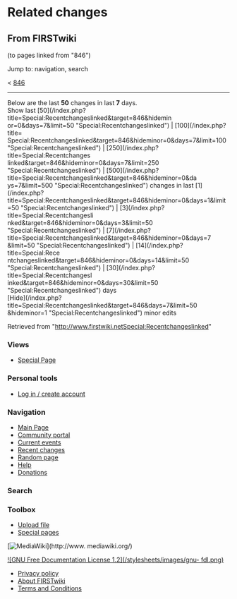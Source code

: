 # Related changes

## From FIRSTwiki

(to pages linked from "846")

Jump to: navigation, search

< [846](/index.php?title=846&redirect=no "846")

--------------------------------------------------------------------------------

Below are the last **50** changes in last **7** days.<br>
Show last [50](/index.php?title=Special:Recentchangeslinked&target=846&hidemin
or=0&days=7&limit=50 "Special:Recentchangeslinked") | [100](/index.php?title=
Special:Recentchangeslinked&target=846&hideminor=0&days=7&limit=100 "Special:Recentchangeslinked") | [250](/index.php?title=Special:Recentchanges
linked&target=846&hideminor=0&days=7&limit=250 "Special:Recentchangeslinked") | [500](/index.php?title=Special:Recentchangeslinked&target=846&hideminor=0&da
ys=7&limit=500 "Special:Recentchangeslinked") changes in last [1](/index.php?
title=Special:Recentchangeslinked&target=846&hideminor=0&days=1&limit=50 "Special:Recentchangeslinked") | [3](/index.php?title=Special:Recentchangesli
nked&target=846&hideminor=0&days=3&limit=50 "Special:Recentchangeslinked") | [7](/index.php?title=Special:Recentchangeslinked&target=846&hideminor=0&days=7
&limit=50 "Special:Recentchangeslinked") | [14](/index.php?title=Special:Rece
ntchangeslinked&target=846&hideminor=0&days=14&limit=50 "Special:Recentchangeslinked") | [30](/index.php?title=Special:Recentchangesl
inked&target=846&hideminor=0&days=30&limit=50 "Special:Recentchangeslinked") days<br>
[Hide](/index.php?title=Special:Recentchangeslinked&target=846&days=7&limit=50
&hideminor=1 "Special:Recentchangeslinked") minor edits

Retrieved from "<http://www.firstwiki.netSpecial:Recentchangeslinked>"

### Views

- [Special Page](Special:Recentchangeslinked/846)

### Personal tools

- [Log in / create account](/index.php?title=Special:Userlogin&returnto=Special:Recentchangeslinked)

[](Main_Page "Main Page")

### Navigation

- [Main Page](Main_Page)
- [Community portal](FIRSTwiki:Community_portal)
- [Current events](Current_events)
- [Recent changes](Special:Recentchanges)
- [Random page](Special:Random)
- [Help](Help:Contents)
- [Donations](FIRSTwiki:Site_support)

### Search

### Toolbox

- [Upload file](Special:Upload)
- [Special pages](Special:Specialpages)

[![MediaWiki](/skins/common/images/poweredby_mediawiki_88x31.png)](http://www.
mediawiki.org/)

[![GNU Free Documentation License 1.2](/stylesheets/images/gnu-
fdl.png)](http://www.gnu.org/copyleft/fdl.html)

- [Privacy policy](FIRSTwiki:Privacy_policy "FIRSTwiki:Privacy policy")
- [About FIRSTwiki](FIRSTwiki:About "FIRSTwiki:About")
- [Terms and Conditions](FIRSTwiki:Terms_and_conditions "FIRSTwiki:Terms and conditions")
